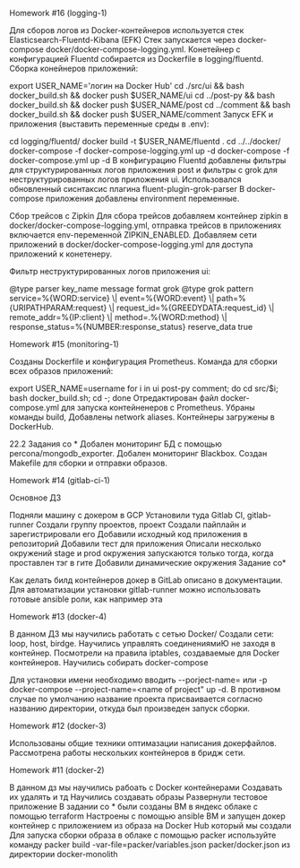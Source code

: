 Homework #16 (logging-1)

Для сборов логов из Docker-контейнеров используется стек Elasticsearch-Fluentd-Kibana (EFK) Стек запускается через docker-compose docker/docker-compose-logging.yml. Конетейнер с конфигурацией Fluentd собирается из Dockerfile в logging/fluentd. Сборка конейнеров приложений:

export USER_NAME='логин на Docker Hub'
cd ./src/ui && bash docker_build.sh && docker push $USER_NAME/ui
cd ../post-py && bash docker_build.sh && docker push $USER_NAME/post
cd ../comment && bash docker_build.sh && docker push $USER_NAME/comment
Запуск EFK и приложения (выставить переменные среды в .env):

cd logging/fluentd/
docker build -t $USER_NAME/fluentd .
cd ../../docker/
docker-compose -f docker-compose-logging.yml up -d
docker-compose -f docker-compose.yml up -d
В конфигурацию Fluentd добавлены фильтры для структурированных логов приложения post и фильтры с grok для неструктурированных логов приложения ui. Использовался обновленный сиснтаксис плагина fluent-plugin-grok-parser В docker-compose приложения добавлены environment переменные.

Сбор трейсов с Zipkin
Для сбора трейсов добавляем контейнер zipkin в docker/docker-compose-logging.yml, отправка трейсов в приложениях включается env-переменной ZIPKIN_ENABLED. Добавляем сети приложений в docker/docker-compose-logging.yml для доступа приложений к конетенеру.

Фильтр неструктурированных логов приложения ui:

<filter service.ui>
  @type parser
  key_name message
  format grok
  <parse>
    @type grok
    <grok>
      pattern service=%{WORD:service} \| event=%{WORD:event} \| path=%{URIPATHPARAM:request} \| request_id=%{GREEDYDATA:request_id} \| remote_addr=%{IP:client} \| method=.%{WORD:method} \| response_status=%{NUMBER:response_status}
    </grok>
  </parse>
  reserve_data true
</filter>

Homework #15 (monitoring-1)

Созданы Dockerfile и конфигурация Prometheus. Команда для сборки всех образов приложений:

export USER_NAME=username
for i in ui post-py comment; do cd src/$i; bash docker_build.sh; cd -; done
Отредактирован файл docker-compose.yml для запуска контейненеров с Prometheus. Убраны команды build, Добавлены network aliases. Контейнеры загружены в DockerHub.

22.2 Задания со *
Добален мониторинг БД с помощью percona/mongodb_exporter. Добален мониторинг Blackbox. Создан Makefile для сборки и отправки образов.


Homework #14 (gitlab-ci-1)

Основное ДЗ

Подняли машину с докером в GCP
Установили туда Gitlab CI, gitlab-runner
Создали группу проектов, проект
Создали пайплайн и зарегистрировали его
Добавили исходный код приложения в репозиторий
Добавили тест для приложения
Описали несколько окружений
stage и prod окружения запускаются только тогда, когда проставлен тэг в гите
Добавили динамические окружения
Задание со*

Как делать билд контейнеров докер в GitLab описано в документации.
Для автоматизации установки gitlab-runner можно использовать готовые ansible роли, как например эта


Homework #13 (docker-4)

В данном ДЗ мы научились работать с сетью Docker/
Создали сети: loop, host, birdge.
Научились управлять соединениямиЮ не заходя в контейнер.
Посмотрели на правила iptables, создаваемые для Docker контейнеров.
Научились собирать docker-compose

Для установки имени необходимо вводить --porject-name= или -p docker-compose --project-name=<name of project" up -d.
В противном случае по умолчанию название проекта присваивается согласно названию директории, откуда был произведен запуск сборки.

Homework #12 (docker-3)

Использованы общие техники оптимазации написания докерфайлов.
Рассмотрена работы нескольких контейнеров в бридж сети.

Homework #11 (docker-2)

В данном дз мы научились рабоать с Docker контейнерами Создавать их удалять и тд Научились создавать образы Развернули тестовое приложение В задании со * были созданы ВМ в яндекс облаке с помощью terraform Настроены с помощью ansible ВМ и запущен докер контейнер с приложением из образа на Docker Hub который мы создали Для запуска сборки образа в облаке с помощью packer используйте команду packer build -var-file=packer/variables.json packer/docker.json из директории docker-monolith
